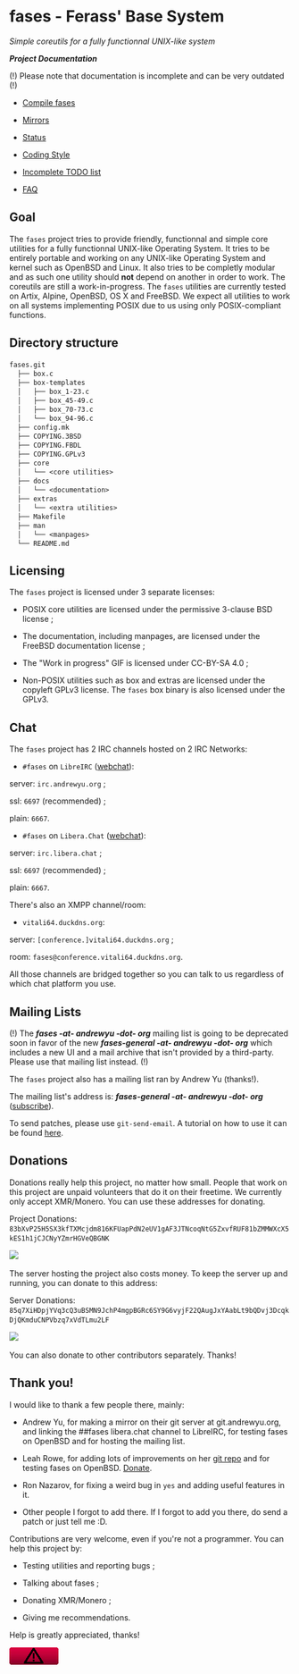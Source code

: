 # fases - Ferass' Base System

*Simple coreutils for a fully functionnal UNIX-like system*

***Project Documentation***

(!) Please note that documentation is incomplete and can be very outdated (!)

- [Compile fases](docs/COMPILE.md)

- [Mirrors](docs/MIRRORS.md)

- [Status](docs/STATUS.md)

- [Coding Style](docs/CODING_STYLE.md)

- [Incomplete TODO list](docs/TODO.md)

- [FAQ](docs/FAQ.md)

## Goal

The `fases` project tries to provide friendly, functionnal and simple core 
utilities for a fully functionnal UNIX-like Operating System. It tries to 
be entirely portable and working on any UNIX-like Operating System and kernel 
such as OpenBSD and Linux. It also tries to be completly modular and as such 
one utility should **not** depend on another in order to work. The coreutils 
are still a work-in-progress.
The `fases` utilities are currently tested on Artix, Alpine, OpenBSD, OS X and
FreeBSD. We expect all utilities to work on all systems implementing POSIX 
due to us using only POSIX-compliant functions.

## Directory structure

```
fases.git
  ├── box.c
  ├── box-templates
  │   ├── box_1-23.c
  │   ├── box_45-49.c
  │   ├── box_70-73.c
  │   └── box_94-96.c
  ├── config.mk
  ├── COPYING.3BSD
  ├── COPYING.FBDL
  ├── COPYING.GPLv3
  ├── core
  │   └── <core utilities>
  ├── docs
  │   └── <documentation>
  ├── extras
  │   └── <extra utilities>
  ├── Makefile
  ├── man
  │   └── <manpages>
  └── README.md
```

## Licensing

The `fases` project is licensed under 3 separate licenses:

- POSIX core utilities are licensed under the permissive 3-clause BSD license ;

- The documentation, including manpages, are licensed under the FreeBSD 
documentation license ;

- The "Work in progress" GIF is licensed under CC-BY-SA 4.0 ;

- Non-POSIX utilities such as box and extras are licensed under the copyleft 
GPLv3 license. The `fases` box binary is also licensed under the GPLv3.

## Chat

The `fases` project has 2 IRC channels hosted on 2 IRC Networks:

- `#fases` on `LibreIRC` ([webchat](https://kiwi.andrewyu.org/#fases)):

server: `irc.andrewyu.org` ;

ssl: `6697` (recommended) ;

plain: `6667`.

- `#fases` on `Libera.Chat` ([webchat](https://web.libera.chat/#fases)):

server: `irc.libera.chat` ;

ssl: `6697` (recommended) ;

plain: `6667`.

There's also an XMPP channel/room:

- `vitali64.duckdns.org`:

server: `[conference.]vitali64.duckdns.org` ;

room: `fases@conference.vitali64.duckdns.org`.

All those channels are bridged together so you can talk to us regardless of 
which chat platform you use.

## Mailing Lists

(!) The ***fases -at- andrewyu -dot- org*** mailing list is going to be 
deprecated soon in favor of the new 
***fases-general -at- andrewyu -dot- org*** which includes a new UI and 
a mail archive that isn't provided by a third-party. Please use that 
mailing list instead. (!)

The `fases` project also has a mailing list ran by Andrew Yu (thanks!).

The mailing list's address is: 
***fases-general -at- andrewyu -dot- org*** 
([subscribe](https://mail.andrewyu.org/mailman/listinfo/fases-general)). 

To send patches, please use `git-send-email`. A tutorial on how to use 
it can be found [here](https://git-send-email.io/).

## Donations

Donations really help this project, no matter how small. People that work 
on this project are unpaid volunteers that do it on their freetime.
We currently only accept XMR/Monero. You can use these addresses for 
donating.

Project Donations: 
`
83bXvP25H5SX3kfTXMcjdm816KFUapPdN2eUV1gAF3JTNcoqNtG5ZxvfRUF81bZMMWXcX5kES1h1jCJCNyYZmrHGVeQBGNK
`

![](docs/FasesDonationsQR.png)

The server hosting the project also costs money. To keep the server up and 
running, you can donate to this address:

Server Donations: 
`
85q7XiHDpjYVq3cQ3uBSMN9JchP4mgpBGRc6SY9G6vyjF22QAugJxYAabLt9bQDvj3DcqkDjQKmduCNPVbzq7xVdTLmu2LF
`

![](docs/ServerDonationsQR.png)

You can also donate to other contributors separately. Thanks!

## Thank you!

I would like to thank a few people there, mainly:

- Andrew Yu, for making a mirror on their git server at git.andrewyu.org, and 
linking the ##fases libera.chat channel to LibreIRC, for testing fases on
OpenBSD and for hosting the mailing list.

- Leah Rowe, for adding lots of improvements on her 
[git repo](https://notabug.org/vimuser/fases) and for testing fases on OpenBSD.
[Donate](https://www.patreon.com/libreleah).

- Ron Nazarov, for fixing a weird bug in `yes` and adding useful features in 
it.

- Other people I forgot to add there. If I forgot to add you there, do send 
a patch or just tell me :D.

Contributions are very welcome, even if you're not a programmer. You can help 
this project by:

- Testing utilities and reporting bugs ;

- Talking about fases ;

- Donating XMR/Monero ;

- Giving me recommendations.

Help is greatly appreciated, thanks!

![](./wip.gif)
